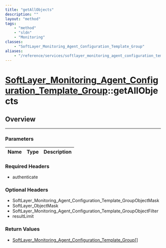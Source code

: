 ```yaml
---
title: "getAllObjects"
description: ""
layout: "method"
tags:
    - "method"
    - "sldn"
    - "Monitoring"
classes:
    - "SoftLayer_Monitoring_Agent_Configuration_Template_Group"
aliases:
    - "/reference/services/softlayer_monitoring_agent_configuration_template_group/getAllObjects"
---
```

# [SoftLayer_Monitoring_Agent_Configuration_Template_Group](/reference/services/SoftLayer_Monitoring_Agent_Configuration_Template_Group)::getAllObjects




## Overview 


-----

### Parameters 
|Name | Type | Description |
| --- | --- | --- |


### Required Headers
* authenticate


### Optional Headers
* SoftLayer_Monitoring_Agent_Configuration_Template_GroupObjectMask
* SoftLayer_ObjectMask
* SoftLayer_Monitoring_Agent_Configuration_Template_GroupObjectFilter
* resultLimit

### Return Values
* <a href='/reference/datatypes/SoftLayer_Monitoring_Agent_Configuration_Template_Group'>SoftLayer_Monitoring_Agent_Configuration_Template_Group[] </a>




